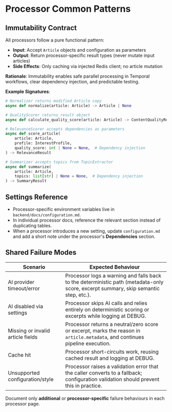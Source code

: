 # Processor Common Patterns

## Immutability Contract

All processors follow a pure functional pattern:

- **Input**: Accept `Article` objects and configuration as parameters
- **Output**: Return processor-specific result types (never mutate input articles)
- **Side Effects**: Only caching via injected Redis client; no article mutation

**Rationale**: Immutability enables safe parallel processing in Temporal workflows, clear dependency injection, and predictable testing.

**Example Signatures**:

```python
# Normalizer returns modified Article copy
async def normalize(article: Article) -> Article | None

# QualityScorer returns result object
async def calculate_quality_score(article: Article) -> ContentQualityResult

# RelevanceScorer accepts dependencies as parameters
async def score_article(
    article: Article,
    profile: InterestProfile,
    quality_score: int | None = None,  # Dependency injection
) -> RelevanceResult

# Summarizer accepts topics from TopicExtractor
async def summarize(
    article: Article,
    topics: list[str] | None = None,  # Dependency injection
) -> SummaryResult
```

## Settings Reference

- Processor-specific environment variables live in `backend/docs/configuration.md`.
- In individual processor docs, reference the relevant section instead of duplicating tables.
- When a processor introduces a new setting, update `configuration.md` and add a short note under the processor's **Dependencies** section.

## Shared Failure Modes

| Scenario | Expected Behaviour |
| --- | --- |
| AI provider timeout/error | Processor logs a warning and falls back to the deterministic path (metadata-only score, excerpt summary, skip semantic step, etc.). |
| AI disabled via settings | Processor skips AI calls and relies entirely on deterministic scoring or excerpts while logging at DEBUG. |
| Missing or invalid article fields | Processor returns a neutral/zero score or excerpt, marks the reason in `article.metadata`, and continues pipeline execution. |
| Cache hit | Processor short-circuits work, reusing cached result and logging at DEBUG. |
| Unsupported configuration/style | Processor raises a validation error that the caller converts to a fallback; configuration validation should prevent this in practice. |

Document only **additional** or **processor-specific** failure behaviours in each processor page.
